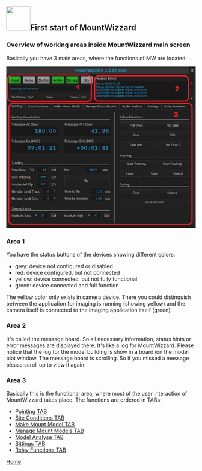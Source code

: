 ## <img src="../pics/mw.png" width='64' height='64'/>First start of MountWizzard

### Overview of working areas inside MountWizzard main screen

Basically you have 3 main areas, where the functions of MW are located:

<img src="../pics/mainscreen_explain01.png"/>

### Area 1

You have the status buttons of the devices showing different colors:

- grey: device not configured or disabled
- red: device configured, but not connected
- yellow: device connected, but not fully functional
- green: device connected and full function

The yellow color only exists in camera device. There you could distinguish between the application fpr imaging is running
(showing yellow) and the camera itself is connected to the imaging application itself (green).

### Area 2

It's called the message board. So all necessary information, status hints or error messages are displayed there. It's like
a log for MountWizzard. Please notice that the log for the model building is show in a board ion the model plot window. The
message board is scrolling. So if you missed a message please scroll up to view it again.

### Area 3

Basically this is the functional area, where most of the user interaction of MountWizzard takes place. The functions are
ordered in TABs:

- [Pointing TAB](11start01)
- [Site Conditions TAB](11start02)
- [Make Mount Model TAB](11start03)
- [Manage Mount Models TAB](11start04)
- [Model Analyse TAB](11start05)
- [Sittings TAB](11start06)
- [Relay Functions TAB](11start07)


[Home](00home.md)